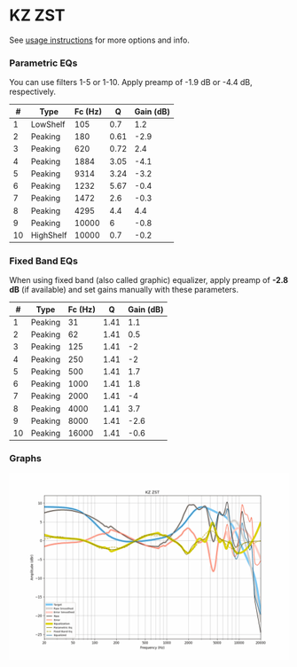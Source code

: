 # KZ ZST
See [usage instructions](https://github.com/jaakkopasanen/AutoEq#usage) for more options and info.

### Parametric EQs
You can use filters 1-5 or 1-10. Apply preamp of -1.9 dB or -4.4 dB, respectively.

|   # | Type      |   Fc (Hz) |    Q |   Gain (dB) |
|-----|-----------|-----------|------|-------------|
|   1 | LowShelf  |       105 | 0.7  |         1.2 |
|   2 | Peaking   |       180 | 0.61 |        -2.9 |
|   3 | Peaking   |       620 | 0.72 |         2.4 |
|   4 | Peaking   |      1884 | 3.05 |        -4.1 |
|   5 | Peaking   |      9314 | 3.24 |        -3.2 |
|   6 | Peaking   |      1232 | 5.67 |        -0.4 |
|   7 | Peaking   |      1472 | 2.6  |        -0.3 |
|   8 | Peaking   |      4295 | 4.4  |         4.4 |
|   9 | Peaking   |     10000 | 6    |        -0.8 |
|  10 | HighShelf |     10000 | 0.7  |        -0.2 |

### Fixed Band EQs
When using fixed band (also called graphic) equalizer, apply preamp of **-2.8 dB** (if available) and set gains manually with these parameters.

|   # | Type    |   Fc (Hz) |    Q |   Gain (dB) |
|-----|---------|-----------|------|-------------|
|   1 | Peaking |        31 | 1.41 |         1.1 |
|   2 | Peaking |        62 | 1.41 |         0.5 |
|   3 | Peaking |       125 | 1.41 |        -2   |
|   4 | Peaking |       250 | 1.41 |        -2   |
|   5 | Peaking |       500 | 1.41 |         1.7 |
|   6 | Peaking |      1000 | 1.41 |         1.8 |
|   7 | Peaking |      2000 | 1.41 |        -4   |
|   8 | Peaking |      4000 | 1.41 |         3.7 |
|   9 | Peaking |      8000 | 1.41 |        -2.6 |
|  10 | Peaking |     16000 | 1.41 |        -0.6 |

### Graphs
![](./KZ%20ZST.png)
